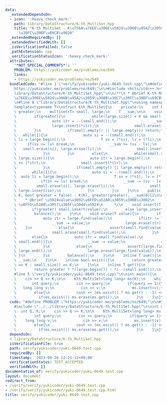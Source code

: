 ```yaml
---
data:
  _extendedDependsOn:
  - icon: ':heavy_check_mark:'
    path: library/DataStructure/K-th_MultiSet.hpp
    title: "K-th MultiSet - K\u756A\u76EE\u306E\u5024\u306B\u95A2\u3059\u308B\u30C7\
      \u30FC\u30BF\u69CB\u9020"
  _extendedRequiredBy: []
  _extendedVerifiedWith: []
  _isVerificationFailed: false
  _pathExtension: cpp
  _verificationStatusIcon: ':heavy_check_mark:'
  attributes:
    '*NOT_SPECIAL_COMMENTS*': ''
    PROBLEM: https://yukicoder.me/problems/no/649
    links:
    - https://yukicoder.me/problems/no/649
  bundledCode: "#line 1 \"verify/yukicoder/yuki-0649.test.cpp\"\n#define PROBLEM \"\
    https://yukicoder.me/problems/no/649\"\n\n#include <bits/stdc++.h>\n#line 2 \"\
    library/DataStructure/K-th_MultiSet.hpp\"\n\n/**\n * @brief K-th MultiSet - K\u756A\
    \u76EE\u306E\u5024\u306B\u95A2\u3059\u308B\u30C7\u30FC\u30BF\u69CB\u9020\n */\n\
    \n#line 8 \"library/DataStructure/K-th_MultiSet.hpp\"\nusing namespace std;\n\n\
    template<typename T>\nstruct Kth_MultiSet{\n    private:\n    int K;\n    bool\
    \ greater;\n    multiset<T> small, large;\n    T __sum;\n\n    void balance(){\n\
    \        if(greater){\n            while(large.size() < K && small.size()){\n\
    \                auto itr = --(small.end());\n                __sum += (*itr);\n\
    \                large.insert(*itr);\n                small.erase(itr);\n    \
    \        }\n            if(small.empty() || large.empty()) return;\n         \
    \   while(1){\n                auto si = --(small.end());\n                auto\
    \ li = large.begin();\n                T sv = (*si), lv = (*li);\n           \
    \     if(sv <= lv) break;\n                __sum += (sv - lv);\n             \
    \   small.erase(si), large.erase(li);\n                small.insert(lv), large.insert(sv);\n\
    \            }\n        }\n        else{\n            while(small.size() < K &&\
    \ large.size()){\n                auto itr = large.begin();\n                __sum\
    \ += (*itr);\n                small.insert(*itr);\n                large.erase(itr);\n\
    \            }\n            if(small.empty() || large.empty()) return;\n     \
    \       while(1){\n                auto si = --(small.end());\n              \
    \  auto li = large.begin();\n                T sv = (*si), lv = (*li);\n     \
    \           if(sv <= lv) break;\n                __sum -= (sv - lv);\n       \
    \         small.erase(si), large.erase(li);\n                small.insert(lv),\
    \ large.insert(sv);\n            }\n        }\n    }\n\n    public:\n    Kth_MultiSet(int\
    \ K, bool greater = false) : K(K), greater(greater), __sum(0){}\n\n    /**\n \
    \    * @brief \u5024value\u3092\u8FFD\u52A0\u3059\u308B\u3002\n     * @param value\
    \ \u8FFD\u52A0\u3057\u305F\u3044\u5024\n     */\n    void insert(T value){\n \
    \       if(greater) small.insert(value);\n        else large.insert(value);\n\
    \        balance();\n    }\n\n    void erase(T value){\n        if(greater){\n\
    \            auto itr = large.find(value);\n            if(itr != large.end()){\n\
    \                __sum -= value;\n                large.erase(itr);\n        \
    \    }\n            else{\n                assert(small.find(value) != small.end());\n\
    \                small.erase(small.find(value));\n            }\n        }\n \
    \       else{\n            auto itr = small.find(value);\n            if(itr !=\
    \ small.end()){\n                __sum -= value;\n                small.erase(itr);\n\
    \            }\n            else{\n                assert(large.find(value) !=\
    \ large.end());\n                large.erase(large.find(value));\n           \
    \ }\n        }\n        balance();\n    }\n\n    inline T sum(){\n        return\
    \ __sum;\n    }\n\n    inline bool exist(){\n        return greater ? large.size()\
    \ == K : small.size() == K;\n    }\n\n    inline T get(){\n        assert(exist());\n\
    \        return greater ? *(large.begin()) : *(--(small.end()));\n    }\n};\n\
    #line 5 \"verify/yukicoder/yuki-0649.test.cpp\"\n\nint main(){\n    int Q, K;\n\
    \    cin >> Q >> K;\n\n    Kth_MultiSet<long long> ms(K);\n    while(Q--){\n \
    \       int query;\n        cin >> query;\n        if(query == 1){\n         \
    \   long long v;\n            cin >> v;\n            ms.insert(v);\n        }\n\
    \        else{\n            cout << (ms.exist() ? ms.get() : -1) << endl;\n  \
    \          if(ms.exist()) ms.erase(ms.get());\n        }\n    }\n}\n"
  code: "#define PROBLEM \"https://yukicoder.me/problems/no/649\"\n\n#include <bits/stdc++.h>\n\
    #include \"../../library/DataStructure/K-th_MultiSet.hpp\"\n\nint main(){\n  \
    \  int Q, K;\n    cin >> Q >> K;\n\n    Kth_MultiSet<long long> ms(K);\n    while(Q--){\n\
    \        int query;\n        cin >> query;\n        if(query == 1){\n        \
    \    long long v;\n            cin >> v;\n            ms.insert(v);\n        }\n\
    \        else{\n            cout << (ms.exist() ? ms.get() : -1) << endl;\n  \
    \          if(ms.exist()) ms.erase(ms.get());\n        }\n    }\n}"
  dependsOn:
  - library/DataStructure/K-th_MultiSet.hpp
  isVerificationFile: true
  path: verify/yukicoder/yuki-0649.test.cpp
  requiredBy: []
  timestamp: '2023-08-26 12:21:12+09:00'
  verificationStatus: TEST_ACCEPTED
  verifiedWith: []
documentation_of: verify/yukicoder/yuki-0649.test.cpp
layout: document
redirect_from:
- /verify/verify/yukicoder/yuki-0649.test.cpp
- /verify/verify/yukicoder/yuki-0649.test.cpp.html
title: verify/yukicoder/yuki-0649.test.cpp
---
```

